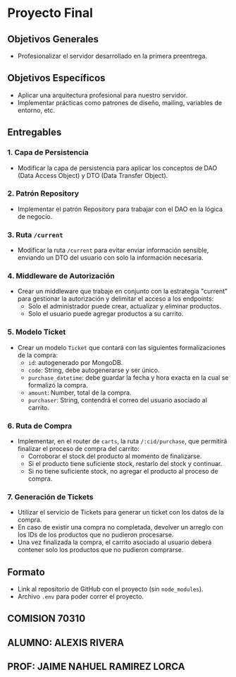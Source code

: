 # Proyecto Final

## Objetivos Generales
- Profesionalizar el servidor desarrollado en la primera preentrega.

## Objetivos Específicos
- Aplicar una arquitectura profesional para nuestro servidor.
- Implementar prácticas como patrones de diseño, mailing, variables de entorno, etc.

## Entregables

### 1. Capa de Persistencia
- Modificar la capa de persistencia para aplicar los conceptos de DAO (Data Access Object) y DTO (Data Transfer Object).

### 2. Patrón Repository
- Implementar el patrón Repository para trabajar con el DAO en la lógica de negocio.

### 3. Ruta `/current`
- Modificar la ruta `/current` para evitar enviar información sensible, enviando un DTO del usuario con solo la información necesaria.

### 4. Middleware de Autorización
- Crear un middleware que trabaje en conjunto con la estrategia "current" para gestionar la autorización y delimitar el acceso a los endpoints:
  - Solo el administrador puede crear, actualizar y eliminar productos.
  - Solo el usuario puede agregar productos a su carrito.

### 5. Modelo Ticket
- Crear un modelo `Ticket` que contará con las siguientes formalizaciones de la compra:
  - `id`: autogenerado por MongoDB.
  - `code`: String, debe autogenerarse y ser único.
  - `purchase_datetime`: debe guardar la fecha y hora exacta en la cual se formalizó la compra.
  - `amount`: Number, total de la compra.
  - `purchaser`: String, contendrá el correo del usuario asociado al carrito.

### 6. Ruta de Compra
- Implementar, en el router de `carts`, la ruta `/:cid/purchase`, que permitirá finalizar el proceso de compra del carrito:
  - Corroborar el stock del producto al momento de finalizarse.
  - Si el producto tiene suficiente stock, restarlo del stock y continuar.
  - Si no tiene suficiente stock, no agregar el producto al proceso de compra.

### 7. Generación de Tickets
- Utilizar el servicio de Tickets para generar un ticket con los datos de la compra.
- En caso de existir una compra no completada, devolver un arreglo con los IDs de los productos que no pudieron procesarse.
- Una vez finalizada la compra, el carrito asociado al usuario deberá contener solo los productos que no pudieron comprarse.

## Formato
- Link al repositorio de GitHub con el proyecto (sin `node_modules`).
- Archivo `.env` para poder correr el proyecto.

## COMISION 70310
## ALUMNO: ALEXIS RIVERA
## PROF: JAIME NAHUEL RAMIREZ LORCA

